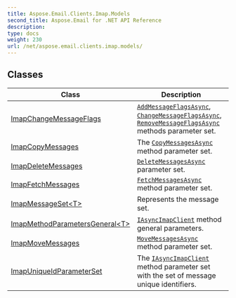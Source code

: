 ```yaml
---
title: Aspose.Email.Clients.Imap.Models
second_title: Aspose.Email for .NET API Reference
description: 
type: docs
weight: 230
url: /net/aspose.email.clients.imap.models/
---
```



## Classes

| Class | Description |
| --- | --- |
| [ImapChangeMessageFlags](./imapchangemessageflags/) | [`AddMessageFlagsAsync`](../aspose.email.clients.imap/iasyncimapclient/addmessageflagsasync/), [`ChangeMessageFlagsAsync`](../aspose.email.clients.imap/iasyncimapclient/changemessageflagsasync/), [`RemoveMessageFlagsAsync`](../aspose.email.clients.imap/iasyncimapclient/removemessageflagsasync/) methods parameter set. |
| [ImapCopyMessages](./imapcopymessages/) | The [`CopyMessagesAsync`](../aspose.email.clients.imap/iasyncimapclient/copymessagesasync/) method parameter set. |
| [ImapDeleteMessages](./imapdeletemessages/) | [`DeleteMessagesAsync`](../aspose.email.clients.imap/iasyncimapclient/deletemessagesasync/) parameter set. |
| [ImapFetchMessages](./imapfetchmessages/) | [`FetchMessagesAsync`](../aspose.email.clients.imap/iasyncimapclient/fetchmessagesasync/) method parameter set. |
| [ImapMessageSet&lt;T&gt;](./imapmessageset-1/) | Represents the message set. |
| [ImapMethodParametersGeneral&lt;T&gt;](./imapmethodparametersgeneral-1/) | [`IAsyncImapClient`](../aspose.email.clients.imap/iasyncimapclient/) method general parameters. |
| [ImapMoveMessages](./imapmovemessages/) | [`MoveMessagesAsync`](../aspose.email.clients.imap/iasyncimapclient/movemessagesasync/) method parameter set. |
| [ImapUniqueIdParameterSet](./imapuniqueidparameterset/) | The [`IAsyncImapClient`](../aspose.email.clients.imap/iasyncimapclient/) method parameter set with the set of message unique identifiers. |


